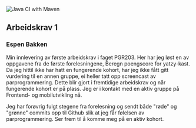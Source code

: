 ![Java CI with Maven](https://github.com/espenbakken/yatzy/workflows/Java%20CI%20with%20Maven/badge.svg)

## Arbeidskrav 1
### Espen Bakken

Min innlevering av første arbeidskrav i faget PGR203. Her har jeg løst en av oppgavene fra de første forelesningene,
Beregn poengscore for yatzy-kast. Da jeg hittil ikke har hatt en fungerende kohort, har jeg ikke fått gitt vurdering til 
en annen gruppe, ei heller tatt opp screencast av parprogrammering. Dette blir gjort i fremtidige arbeidskrav og når 
fungerende kohort er på plass. Jeg er i kontakt med en aktiv gruppe på Frontend- og mobilutvikling nå. 

Jeg har forøvrig fulgt stegene fra forelesning og sendt både "røde" og "grønne" commits opp til Github slik at jeg
får følelsen av parprogrammering. Ser frem til å komme meg på en aktiv kohort. 

